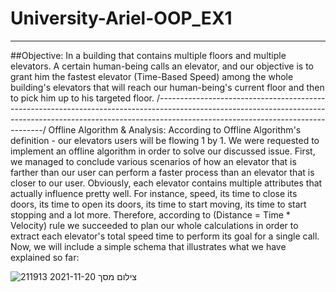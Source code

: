 # University-Ariel-OOP_EX1
----------------------------------------------------------------------------------------------------------------------------------------------------------------------------------------------------------------
 ##Objective:
In a building that contains multiple floors and multiple elevators. A certain human-being calls an elevator, and our objective is to grant him the fastest elevator (Time-Based Speed) among the whole building's elevators that will reach our human-being's current floor and then to pick him up to his targeted floor.
/*-------------------------------------------------------------------------------------------------------------------------------------------------------------------------------------------------------------*/
Offline Algorithm & Analysis:
According to Offline Algorithm's definition - our elevators users will be flowing 1 by 1. We were requested to implement an offline algorithm in order to solve our discussed issue. First, we managed to conclude various scenarios of how an elevator that is farther than our user can perform a faster process than an elevator that is closer to our user. Obviously, each elevator contains multiple attributes that actually influence pretty well. For instance, speed, its time to close its doors, its time to open its doors, its time to start moving, its time to start stopping and a lot more. Therefore, according to (Distance = Time * Velocity) rule we succeeded to plan our whole calculations in order to extract each elevator's total speed time to perform its goal for a single call. Now, we will include a simple schema that illustrates what we have explained so far:



![צילום מסך 2021-11-20 211913](https://user-images.githubusercontent.com/88654426/142738479-86933c2e-83e8-47f8-94d9-827c3e33b977.png)

























